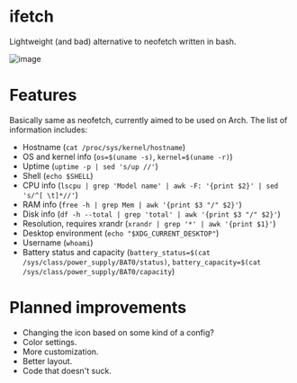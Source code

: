 # ifetch
Lightweight (and bad) alternative to neofetch written in bash.

![image](https://github.com/user-attachments/assets/994fd84c-f3a2-4f3e-9710-5d0ed0c688a2)

# Features
Basically same as neofetch, currently aimed to be used on Arch.
The list of information includes:
- Hostname (`cat /proc/sys/kernel/hostname`)
- OS and kernel info (`os=$(uname -s)`, `kernel=$(uname -r)`)
- Uptime (`uptime -p | sed 's/up //'`)
- Shell (`echo $SHELL`)
- CPU info (`lscpu | grep 'Model name' | awk -F: '{print $2}' | sed 's/^[ \t]*//'`)
- RAM info (`free -h | grep Mem | awk '{print $3 "/" $2}'`)
- Disk info (`df -h --total | grep 'total' | awk '{print $3 "/" $2}'`)
- Resolution, requires xrandr (`xrandr | grep '*' | awk '{print $1}'`)
- Desktop environment (`echo "$XDG_CURRENT_DESKTOP"`)
- Username (`whoami`)
- Battery status and capacity (`battery_status=$(cat /sys/class/power_supply/BAT0/status)`, `battery_capacity=$(cat /sys/class/power_supply/BAT0/capacity`)

# Planned improvements
- Changing the icon based on some kind of a config?
- Color settings.
- More customization.
- Better layout.
- Code that doesn't suck.
